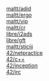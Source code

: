 [maltt/adid](adid.md)<br>
[maltt/ergo](ergo.md)<br>
[maltt/vip](vip.md)<br>
[maltt/cr](cr.md)<br>
[libre/i2ads](i2ads.md)<br>
[libre/gft](gft.md)<br>
[maltt/sticiii](sticiii.md)<br>
[42/netpractice](netprac.md)<br>
[42/c++](cpp.md)<br>
[42/inception](inception.md)<br>
[42/irc](irc.md)<br>

